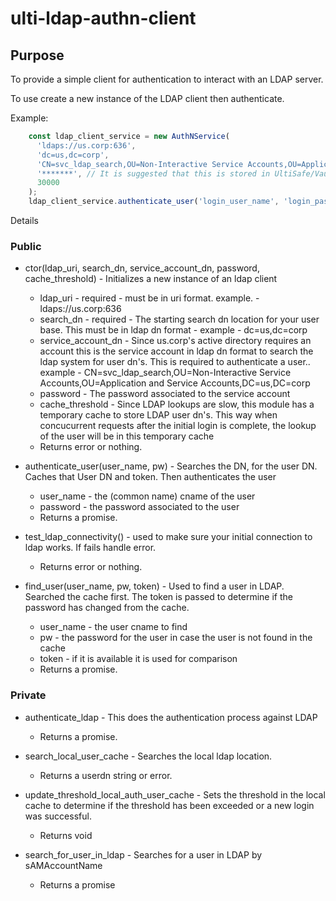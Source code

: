 # ulti-ldap-authn-client

## Purpose

To provide a simple client for authentication to interact with an LDAP server.

To use create a new instance of the LDAP client then authenticate.

Example:

```javascript
    const ldap_client_service = new AuthNService(
      'ldaps://us.corp:636',
      'dc=us,dc=corp',
      'CN=svc_ldap_search,OU=Non-Interactive Service Accounts,OU=Application and Service Accounts,DC=us,DC=corp',
      '*******', // It is suggested that this is stored in UltiSafe/Vault
      30000
    );
    ldap_client_service.authenticate_user('login_user_name', 'login_password')
```

Details

### Public

- ctor(ldap_uri, search_dn, service_account_dn, password, cache_threshold)  - Initializes a new instance of an ldap client
  - ldap_uri - required - must be in uri format. example. - ldaps://us.corp:636
  - search_dn - required - The starting search dn location for your user base. This must be in ldap dn format - example - dc=us,dc=corp
  - service_account_dn - Since us.corp's active directory requires an account this is the service account in ldap dn format to search the ldap system for user dn's. This is required to authenticate a user.. example - CN=svc_ldap_search,OU=Non-Interactive Service Accounts,OU=Application and Service Accounts,DC=us,DC=corp
  - password - The password associated to the service account
  - cache_threshold - Since LDAP lookups are slow, this module has a temporary cache to store LDAP user dn's. This way when concucurrent requests after the initial login is complete, the lookup of the user will be in this temporary cache
  - Returns error or nothing.

- authenticate_user(user_name, pw) - Searches the DN, for the user DN. Caches that User DN and token. Then authenticates the user
  - user_name - the (common name) cname of the user
  - password -  the password associated to the user
  - Returns a promise.

- test_ldap_connectivity() - used to make sure your initial connection to ldap works. If fails handle error.
  - Returns error or nothing. 

- find_user(user_name, pw, token) - Used to find a user in LDAP. Searched the cache first. The token is passed to determine if the password has changed from the cache.
  - user_name - the user cname to find
  - pw - the password for the user in case the user is not found in the cache
  - token - if it is available it is used for comparison
  - Returns a promise.
  
### Private

- authenticate_ldap - This does the authentication process against LDAP 
  - Returns a promise.

- search_local_user_cache - Searches the local ldap location.
  - Returns a userdn string or error.
  
- update_threshold_local_auth_user_cache - Sets the threshold in the local cache to determine if the threshold has been exceeded or a new login was successful.
  - Returns void

- search_for_user_in_ldap - Searches for a user in LDAP by sAMAccountName
  - Returns a promise